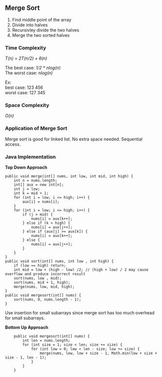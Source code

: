 ## Merge Sort ##

1. Find middle point of the array 
2. Divide into halves
3. Recursivley divide the two halves
4. Merge the two sorted halves 

### Time Complexity ###

*T(n) = 2T(n/2) + &theta;(n)*

The best case: *1/2 * nlog(n)*   
The worst case: *nlog(n)*    

Ex:   
best case: 123 456    
worst case: 127 345

### Space Complexity ###

*O(n)*

### Application of Merge Sort ###

Merge sort is good for linked list. No extra space needed. Sequential access. 

### Java Implementation ###

**Top Down Approach**
```
public void merge(int[] nums, int low, int mid, int high) {
    int n = nums.length;
    int[] aux = new int[n];
    int j = low;
    int k = mid + 1;
    for (int i = low; i <= high; i++) {
        aux[i] = nums[i];
    }
    for (int i = low; i <= high; i++) {
        if (j > mid) {
            nums[i] = aux[k++];
        } else if (k > high) {
            nums[i] = aux[j++];
        } else if (aux[j] >= aux[k]) {
            nums[i] = aux[k++];
        } else {
            nums[i] = aux[j++];
        }
    }
}
public void sort(int[] nums, int low , int high) {
    if (low == high) return;
    int mid = low + (high - low) /2; // (high + low) / 2 may cause overflow and produce incorrect result
    sort(nums, low , mid);
    sort(nums, mid + 1, high);
    merge(nums, low, mid, high);
}
public void mergesort(int[] nums) {
    sort(nums, 0, nums.length - 1);
}
```
Use insertion for small subarrays since merge sort has too much overhead for small subarrays. 

**Bottom Up Approach**
```
    public void mergesort(int[] nums) {
        int len = nums.length;
        for (int size = 1; size < len; size += size) {
            for (int low = 0; low < len - size; low += size) {
                merge(nums, low, low + size - 1, Math.min(low + size + size - 1, len - 1);
            }
        }
    }
```
